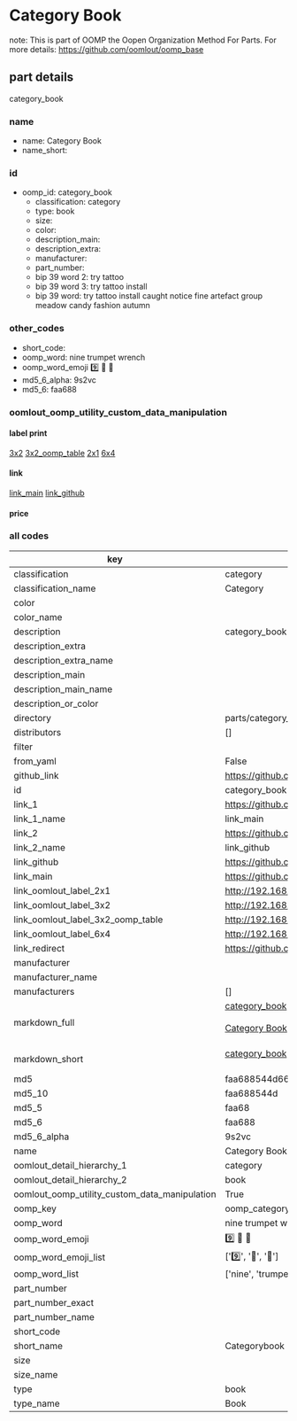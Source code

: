 # Category Book  

note: This is part of OOMP the Oopen Organization Method For Parts. For more details: https://github.com/oomlout/oomp_base

##  part details
  



category_book



### name
* name: Category Book
* name_short: 
### id
* oomp_id: category_book
  * classification: category
  * type: book
  * size: 
  * color: 
  * description_main: 
  * description_extra: 
  * manufacturer: 
  * part_number: 
  * bip 39 word 2: try tattoo
  * bip 39 word 3: try tattoo install
  * bip 39 word: try tattoo install caught notice fine artefact group meadow candy fashion autumn

### other_codes
* short_code: 
* oomp_word: nine trumpet wrench
* oomp_word_emoji :nine: :trumpet: :wrench:
* md5_6_alpha: 9s2vc
* md5_6: faa688






### oomlout_oomp_utility_custom_data_manipulation
#### label print
[3x2](http://192.168.1.245:1112/?label=oomp%209s2vc)
[3x2_oomp_table](http://192.168.1.108:1112/?label=oomp%209s2vc)
[2x1](http://192.168.1.242:1112/?label=oomp%209s2vc)
[6x4](http://192.168.1.55:1112/?label=oomp%209s2vc)    

#### link

[link_main](https://github.com/oomlout/oomlout_oomp_version_1_messy/tree/main/parts/category_book) [link_github](https://github.com/oomlout/oomlout_oomp_version_1_messy/tree/main/parts/category_book)                             

#### price







### all codes 
| key | value |  
| --- | --- |  
| classification | category |  
| classification_name | Category |  
| color |  |  
| color_name |  |  
| description | category_book |  
| description_extra |  |  
| description_extra_name |  |  
| description_main |  |  
| description_main_name |  |  
| description_or_color |   |  
| directory | parts/category_book |  
| distributors | [] |  
| filter |  |  
| from_yaml | False |  
| github_link | https://github.com/oomlout/oomlout_oomp_part_src/tree/main/parts/category_book |  
| id | category_book |  
| link_1 | https://github.com/oomlout/oomlout_oomp_version_1_messy/tree/main/parts/category_book |  
| link_1_name | link_main |  
| link_2 | https://github.com/oomlout/oomlout_oomp_version_1_messy/tree/main/parts/category_book |  
| link_2_name | link_github |  
| link_github | https://github.com/oomlout/oomlout_oomp_version_1_messy/tree/main/parts/category_book |  
| link_main | https://github.com/oomlout/oomlout_oomp_version_1_messy/tree/main/parts/category_book |  
| link_oomlout_label_2x1 | http://192.168.1.242:1112/?label=oomp%209s2vc |  
| link_oomlout_label_3x2 | http://192.168.1.245:1112/?label=oomp%209s2vc |  
| link_oomlout_label_3x2_oomp_table | http://192.168.1.108:1112/?label=oomp%209s2vc |  
| link_oomlout_label_6x4 | http://192.168.1.55:1112/?label=oomp%209s2vc |  
| link_redirect | https://github.com/oomlout/oomlout_oomp_version_1_messy/tree/main/parts/category_book |  
| manufacturer |  |  
| manufacturer_name |  |  
| manufacturers | [] |  
| markdown_full | [category_book](none)<br>[](none)<br>[Category Book](none)<br><br> |  
| markdown_short | [category_book](none)<br><br> |  
| md5 | faa688544d66e19d5b4b7246eaf7974f |  
| md5_10 | faa688544d |  
| md5_5 | faa68 |  
| md5_6 | faa688 |  
| md5_6_alpha | 9s2vc |  
| name | Category Book |  
| oomlout_detail_hierarchy_1 | category |  
| oomlout_detail_hierarchy_2 | book |  
| oomlout_oomp_utility_custom_data_manipulation | True |  
| oomp_key | oomp_category_book |  
| oomp_word | nine trumpet wrench |  
| oomp_word_emoji | :nine: :trumpet: :wrench: |  
| oomp_word_emoji_list | [':nine:', ':trumpet:', ':wrench:'] |  
| oomp_word_list | ['nine', 'trumpet', 'wrench'] |  
| part_number |  |  
| part_number_exact |  |  
| part_number_name |  |  
| short_code |  |  
| short_name | Categorybook |  
| size |  |  
| size_name |  |  
| type | book |  
| type_name | Book |  
